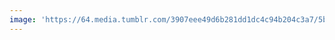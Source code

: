 ```yaml
---
image: 'https://64.media.tumblr.com/3907eee49d6b281dd1dc4c94b204c3a7/5b0bfc656574c44c-ca/s2048x3072/a754a8e3dd800feda51a8784e0a51f64132b4ad0.jpg'
---
```

